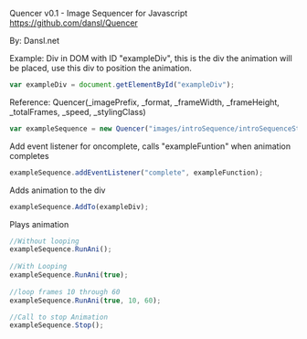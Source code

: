 Quencer v0.1 - Image Sequencer for Javascript  
https://github.com/dansl/Quencer  
  
By: Dansl.net  
  
Example:
Div in DOM with ID "exampleDiv", this is the div the animation will be placed, use this div to position the animation.
```javascript
var exampleDiv = document.getElementById("exampleDiv");
```
  
Reference: Quencer(_imagePrefix, _format, _frameWidth, _frameHeight, _totalFrames, _speed, _stylingClass)
```javascript
var exampleSequence = new Quencer("images/introSequence/introSequenceStart", ".png", 281, 168, 79, 50, "");
```

Add event listener for oncomplete, calls "exampleFuntion" when animation completes
```javascript
exampleSequence.addEventListener("complete", exampleFunction);
```

Adds animation to the div
```javascript
exampleSequence.AddTo(exampleDiv);
```
  
Plays animation
```javascript
//Without looping
exampleSequence.RunAni(); 
  
//With Looping 
exampleSequence.RunAni(true); 
  
//loop frames 10 through 60  
exampleSequence.RunAni(true, 10, 60);

//Call to stop Animation
exampleSequence.Stop();
```